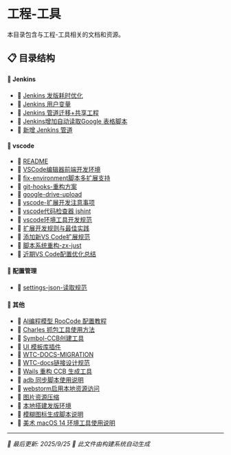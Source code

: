 # 工程-工具

本目录包含与工程-工具相关的文档和资源。

## 📋 目录结构


#### 📁 Jenkins

  - 📝 [Jenkins 发版耗时优化](%E5%B7%A5%E7%A8%8B-%E5%B7%A5%E5%85%B7/Jenkins/Jenkins%20%E5%8F%91%E7%89%88%E8%80%97%E6%97%B6%E4%BC%98%E5%8C%96)
  - 📝 [Jenkins 用户变量](%E5%B7%A5%E7%A8%8B-%E5%B7%A5%E5%85%B7/Jenkins/Jenkins%20%E7%94%A8%E6%88%B7%E5%8F%98%E9%87%8F)
  - 📝 [Jenkins 管道迁移+共享工程](%E5%B7%A5%E7%A8%8B-%E5%B7%A5%E5%85%B7/Jenkins/Jenkins%20%E7%AE%A1%E9%81%93%E8%BF%81%E7%A7%BB%2B%E5%85%B1%E4%BA%AB%E5%B7%A5%E7%A8%8B)
  - 📝 [Jenkins增加自动读取Google 表格脚本](%E5%B7%A5%E7%A8%8B-%E5%B7%A5%E5%85%B7/Jenkins/Jenkins%E5%A2%9E%E5%8A%A0%E8%87%AA%E5%8A%A8%E8%AF%BB%E5%8F%96Google%20%E8%A1%A8%E6%A0%BC%E8%84%9A%E6%9C%AC)
  - 📝 [新增 Jenkins 管道](%E5%B7%A5%E7%A8%8B-%E5%B7%A5%E5%85%B7/Jenkins/%E6%96%B0%E5%A2%9E%20Jenkins%20%E7%AE%A1%E9%81%93)


#### 📁 vscode

  - 📝 [README](%E5%B7%A5%E7%A8%8B-%E5%B7%A5%E5%85%B7/vscode/README)
  - 📝 [VSCode编辑器前端开发环境](%E5%B7%A5%E7%A8%8B-%E5%B7%A5%E5%85%B7/vscode/VSCode%E7%BC%96%E8%BE%91%E5%99%A8%E5%89%8D%E7%AB%AF%E5%BC%80%E5%8F%91%E7%8E%AF%E5%A2%83)
  - 📝 [fix-environment脚本多扩展支持](%E5%B7%A5%E7%A8%8B-%E5%B7%A5%E5%85%B7/vscode/fix-environment%E8%84%9A%E6%9C%AC%E5%A4%9A%E6%89%A9%E5%B1%95%E6%94%AF%E6%8C%81)
  - 📝 [git-hooks-重构方案](%E5%B7%A5%E7%A8%8B-%E5%B7%A5%E5%85%B7/vscode/git-hooks-%E9%87%8D%E6%9E%84%E6%96%B9%E6%A1%88)
  - 📝 [google-drive-upload](%E5%B7%A5%E7%A8%8B-%E5%B7%A5%E5%85%B7/vscode/google-drive-upload)
  - 📝 [vscode-扩展开发注意事项](%E5%B7%A5%E7%A8%8B-%E5%B7%A5%E5%85%B7/vscode/vscode-%E6%89%A9%E5%B1%95%E5%BC%80%E5%8F%91%E6%B3%A8%E6%84%8F%E4%BA%8B%E9%A1%B9)
  - 📝 [vscode代码检查器 jshint](%E5%B7%A5%E7%A8%8B-%E5%B7%A5%E5%85%B7/vscode/vscode%E4%BB%A3%E7%A0%81%E6%A3%80%E6%9F%A5%E5%99%A8%20jshint)
  - 📝 [vscode环境工具开发规范](%E5%B7%A5%E7%A8%8B-%E5%B7%A5%E5%85%B7/vscode/vscode%E7%8E%AF%E5%A2%83%E5%B7%A5%E5%85%B7%E5%BC%80%E5%8F%91%E8%A7%84%E8%8C%83)
  - 📝 [扩展开发规则与最佳实践](%E5%B7%A5%E7%A8%8B-%E5%B7%A5%E5%85%B7/vscode/%E6%89%A9%E5%B1%95%E5%BC%80%E5%8F%91%E8%A7%84%E5%88%99%E4%B8%8E%E6%9C%80%E4%BD%B3%E5%AE%9E%E8%B7%B5)
  - 📝 [添加新VS Code扩展规范](%E5%B7%A5%E7%A8%8B-%E5%B7%A5%E5%85%B7/vscode/%E6%B7%BB%E5%8A%A0%E6%96%B0VS%20Code%E6%89%A9%E5%B1%95%E8%A7%84%E8%8C%83)
  - 📝 [脚本系统重构-zx-just](%E5%B7%A5%E7%A8%8B-%E5%B7%A5%E5%85%B7/vscode/%E8%84%9A%E6%9C%AC%E7%B3%BB%E7%BB%9F%E9%87%8D%E6%9E%84-zx-just)
  - 📝 [近期VS Code配置优化总结](%E5%B7%A5%E7%A8%8B-%E5%B7%A5%E5%85%B7/vscode/%E8%BF%91%E6%9C%9FVS%20Code%E9%85%8D%E7%BD%AE%E4%BC%98%E5%8C%96%E6%80%BB%E7%BB%93)


#### 📁 配置管理

  - 📝 [settings-json-读取规范](%E5%B7%A5%E7%A8%8B-%E5%B7%A5%E5%85%B7/%E9%85%8D%E7%BD%AE%E7%AE%A1%E7%90%86/settings-json-%E8%AF%BB%E5%8F%96%E8%A7%84%E8%8C%83)


#### 📝 其他

- 📝 [AI编程模型 RooCode 配置教程](AI%E7%BC%96%E7%A8%8B%E6%A8%A1%E5%9E%8B%20RooCode%20%E9%85%8D%E7%BD%AE%E6%95%99%E7%A8%8B)
- 📝 [Charles 抓包工具使用方法](Charles%20%E6%8A%93%E5%8C%85%E5%B7%A5%E5%85%B7%E4%BD%BF%E7%94%A8%E6%96%B9%E6%B3%95)
- 📝 [Symbol-CCB创建工具](Symbol-CCB%E5%88%9B%E5%BB%BA%E5%B7%A5%E5%85%B7)
- 📝 [UI 模板库插件](UI%20%E6%A8%A1%E6%9D%BF%E5%BA%93%E6%8F%92%E4%BB%B6)
- 📝 [WTC-DOCS-MIGRATION](WTC-DOCS-MIGRATION)
- 📝 [WTC-docs链接设计规范](WTC-docs%E9%93%BE%E6%8E%A5%E8%AE%BE%E8%AE%A1%E8%A7%84%E8%8C%83)
- 📝 [Wails 重构 CCB 生成工具](Wails%20%E9%87%8D%E6%9E%84%20CCB%20%E7%94%9F%E6%88%90%E5%B7%A5%E5%85%B7)
- 📝 [adb 同步脚本使用说明](adb%20%E5%90%8C%E6%AD%A5%E8%84%9A%E6%9C%AC%E4%BD%BF%E7%94%A8%E8%AF%B4%E6%98%8E)
- 📝 [webstorm启用本地资源访问](webstorm%E5%90%AF%E7%94%A8%E6%9C%AC%E5%9C%B0%E8%B5%84%E6%BA%90%E8%AE%BF%E9%97%AE)
- 📝 [图片资源压缩](%E5%9B%BE%E7%89%87%E8%B5%84%E6%BA%90%E5%8E%8B%E7%BC%A9)
- 📝 [本地搭建发版环境](%E6%9C%AC%E5%9C%B0%E6%90%AD%E5%BB%BA%E5%8F%91%E7%89%88%E7%8E%AF%E5%A2%83)
- 📝 [模糊图标生成脚本说明](%E6%A8%A1%E7%B3%8A%E5%9B%BE%E6%A0%87%E7%94%9F%E6%88%90%E8%84%9A%E6%9C%AC%E8%AF%B4%E6%98%8E)
- 📝 [美术 macOS 14 环境工具使用说明](%E7%BE%8E%E6%9C%AF%20macOS%2014%20%E7%8E%AF%E5%A2%83%E5%B7%A5%E5%85%B7%E4%BD%BF%E7%94%A8%E8%AF%B4%E6%98%8E)


---

*📅 最后更新: 2025/9/25*
*🤖 此文件由构建系统自动生成*
